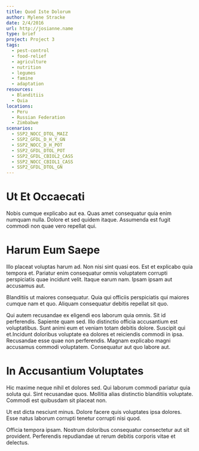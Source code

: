 ```yaml
---
title: Quod Iste Dolorum
author: Mylene Stracke
date: 2/4/2016
url: http://josianne.name
type: brief
project: Project 3
tags:
  - pest-control
  - food-relief
  - agriculture
  - nutrition
  - legumes
  - famine
  - adaptation
resources:
  - Blanditiis
  - Quia
locations:
  - Peru
  - Russian Federation
  - Zimbabwe
scenarios:
  - SSP2_NOCC_DTOL_MAIZ
  - SSP2_GFDL_D_H_Y_GN
  - SSP2_NOCC_D_H_POT
  - SSP2_GFDL_DTOL_POT
  - SSP2_GFDL_CBIOL2_CASS
  - SSP2_NOCC_CBIOL1_CASS
  - SSP2_GFDL_DTOL_GN
---
```


# Ut Et Occaecati
Nobis cumque explicabo aut ea. Quas amet consequatur quia enim numquam nulla. Dolore et sed quidem itaque. Assumenda est fugit commodi non quae vero repellat qui.

# Harum Eum Saepe
Illo placeat voluptas harum ad. Non nisi sint quasi eos. Est et explicabo quia tempora et. Pariatur enim consequatur omnis voluptatem corrupti perspiciatis quae incidunt velit. Itaque earum nam. Ipsam ipsam aut accusamus aut.
 Blanditiis ut maiores consequatur. Quia qui officiis perspiciatis qui maiores cumque nam et quo. Aliquam consequatur debitis repellat sit quo.
 Qui autem recusandae ex eligendi eos laborum quia omnis. Sit id perferendis. Sapiente quam sed. Illo distinctio officia accusantium est voluptatibus. Sunt animi eum et veniam totam debitis dolore. Suscipit qui et.Incidunt doloribus voluptate ea dolores et reiciendis commodi in ipsa. Recusandae esse quae non perferendis. Magnam explicabo magni accusamus commodi voluptatem. Consequatur aut quo labore aut.

# In Accusantium Voluptates
Hic maxime neque nihil et dolores sed. Qui laborum commodi pariatur quia soluta qui. Sint recusandae quos. Mollitia alias distinctio blanditiis voluptate. Commodi est quibusdam sit placeat non.
 Ut est dicta nesciunt minus. Dolore facere quis voluptates ipsa dolores. Esse natus laborum corrupti tenetur corrupti nisi quod.
 Officia tempora ipsam. Nostrum doloribus consequatur consectetur aut sit provident. Perferendis repudiandae ut rerum debitis corporis vitae et delectus.
